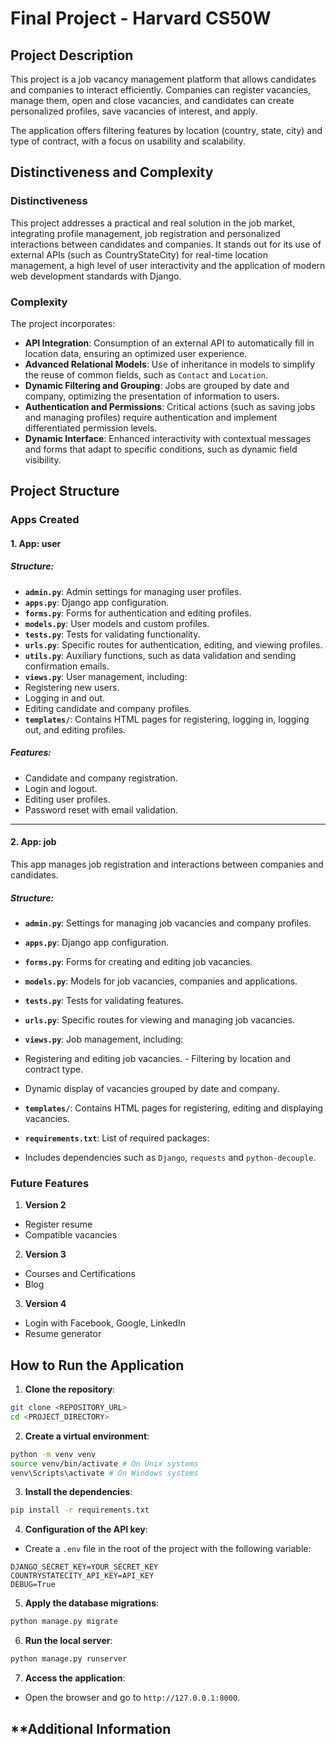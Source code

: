 # Final Project - Harvard CS50W

## **Project Description**

This project is a job vacancy management platform that allows candidates and companies to interact efficiently. Companies can register vacancies, manage them, open and close vacancies, and candidates can create personalized profiles, save vacancies of interest, and apply.

The application offers filtering features by location (country, state, city) and type of contract, with a focus on usability and scalability.

## **Distinctiveness and Complexity**

### **Distinctiveness**
This project addresses a practical and real solution in the job market, integrating profile management, job registration and personalized interactions between candidates and companies. It stands out for its use of external APIs (such as CountryStateCity) for real-time location management, a high level of user interactivity and the application of modern web development standards with Django.

### **Complexity**
The project incorporates:
- **API Integration**: Consumption of an external API to automatically fill in location data, ensuring an optimized user experience.
- **Advanced Relational Models**: Use of inheritance in models to simplify the reuse of common fields, such as `Contact` and `Location`.
- **Dynamic Filtering and Grouping**: Jobs are grouped by date and company, optimizing the presentation of information to users.
- **Authentication and Permissions**: Critical actions (such as saving jobs and managing profiles) require authentication and implement differentiated permission levels.
- **Dynamic Interface**: Enhanced interactivity with contextual messages and forms that adapt to specific conditions, such as dynamic field visibility.

## **Project Structure**

### **Apps Created**

#### **1. App: user**

##### Structure:
- **`admin.py`**: Admin settings for managing user profiles.
- **`apps.py`**: Django app configuration.
- **`forms.py`**: Forms for authentication and editing profiles.
- **`models.py`**: User models and custom profiles.
- **`tests.py`**: Tests for validating functionality.
- **`urls.py`**: Specific routes for authentication, editing, and viewing profiles.
- **`utils.py`**: Auxiliary functions, such as data validation and sending confirmation emails.
- **`views.py`**: User management, including:
- Registering new users.
- Logging in and out.
- Editing candidate and company profiles.
- **`templates/`**: Contains HTML pages for registering, logging in, logging out, and editing profiles.

##### Features:
- Candidate and company registration.
- Login and logout.
- Editing user profiles.
- Password reset with email validation.

---
#### **2. App: job**
This app manages job registration and interactions between companies and candidates.

##### Structure:
- **`admin.py`**: Settings for managing job vacancies and company profiles.
- **`apps.py`**: Django app configuration.
- **`forms.py`**: Forms for creating and editing job vacancies.
- **`models.py`**: Models for job vacancies, companies and applications.
- **`tests.py`**: Tests for validating features.
- **`urls.py`**: Specific routes for viewing and managing job vacancies.
- **`views.py`**: Job management, including:
- Registering and editing job vacancies. - Filtering by location and contract type.
- Dynamic display of vacancies grouped by date and company.
- **`templates/`**: Contains HTML pages for registering, editing and displaying vacancies.

- **`requirements.txt`**: List of required packages:
- Includes dependencies such as `Django`, `requests` and `python-decouple`.

### **Future Features**

1. **Version 2**
- Register resume
- Compatible vacancies

2. **Version 3**
- Courses and Certifications
- Blog

3. **Version 4**
- Login with Facebook, Google, LinkedIn
- Resume generator

## **How ​​to Run the Application**

1. **Clone the repository**:
```bash
git clone <REPOSITORY_URL>
cd <PROJECT_DIRECTORY>
```

2. **Create a virtual environment**:
```bash
python -m venv venv
source venv/bin/activate # On Unix systems
venv\Scripts\activate # On Windows systems
```

3. **Install the dependencies**:
```bash
pip install -r requirements.txt
```

4. **Configuration of the API key**:
- Create a `.env` file in the root of the project with the following variable:
```
DJANGO_SECRET_KEY=YOUR_SECRET_KEY
COUNTRYSTATECITY_API_KEY=API_KEY
DEBUG=True
```

5. **Apply the database migrations**:
```bash
python manage.py migrate
```

6. **Run the local server**:
```bash
python manage.py runserver
```

7. **Access the application**:
- Open the browser and go to `http://127.0.0.1:8000`.

## **Additional Information